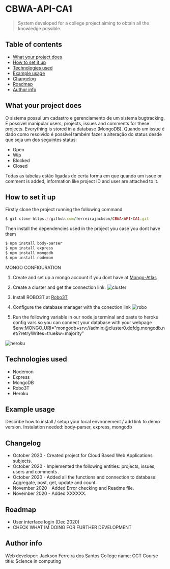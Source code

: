 
# CBWA-API-CA1
> System developed for a college project aiming to obtain all the knowledge possible.

## Table of contents
* [What your project does](#what-your-project-does)
* [How to set it up](#How-to-set-it-up)
* [Technologies used](#technologies-used)
* [Example usage](#example-usage)
* [Changelog](#changelog)
* [Roadmap](#roadmap)
* [Author info](#author-info)

## What your project does
O sistema possui um cadastro e gerenciamento de um sistema bugtracking. É possível manipular users, projects, issues and comments for these projects. Everything is stored in a database (MongoDB). Quando um issue é dado como resolvido é possivel também fazer a alteração do status desde que seja um dos seguintes status:

* Open
* Wip
* Blocked
* Closed

Todas as tabelas estão ligadas de certa forma em que quando um issue or comment is added, information like project ID and user are attached to it.

## How to set it up
Firstly clone the project running the following command
```ruby
$ git clone https://github.com/ferreirajackson/CBWA-API-CA1.git
```

Then install the dependencies used in the project you case you dont have them
```ruby
$ npm install body-parser
$ npm install express
$ npm install mongodb
$ npm install nodemon
```
MONGO CONFIGURATION
1. Create and set up a mongo account if you dont have at [Mongo-Atlas](https://www.mongodb.com/cloud/atlas)


2. Create a cluster and get the connection link.
![cluster](./README/cluster.png)

3. Install ROBO3T at [Robo3T](https://robomongo.org/)

4. Configure the database manager with the conection link
![robo](./README/robo.png)

5. Run the following variable in our node.js terminal and paste to heroku config vars so you can connect your database with your webpage
$env:MONGO_URI="mongodb+srv://admin:<password>@cluster0.dqfdg.mongodb.net/<dbname>?retryWrites=true&w=majority"
  
![heroku](./README/heroku.png)

## Technologies used
* Nodemon
* Express
* MongoDB
* Robo3T
* Heroku

## Example usage
Describe how to install / setup your local environement / add link to demo version.
Instalation needed: body-parser, express, mongodb

## Changelog
* October 2020 - Created project for Cloud Based Web Applications subjects.
* October 2020 - Implemented the following entities: projects, issues, users and comments .
* October 2020 - Added all the functions and connection to database: Aggregate, post, get, update and count.
* November 2020 - Added Error checking and Readme file.
* November 2020 - Added XXXXXX.

## Roadmap
* User interface login (Dec 2020)
* CHECK WHAT IM DOING FOR FURTHER DEVELOPMENT

## Author info
Web developer: Jackson Ferreira dos Santos
College name: CCT
Course title: Science in computing


